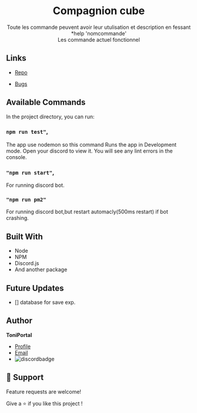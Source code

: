 



<h1 align="center">Compagnion cube<project-name></h1>

<p align="center">Toute les commande peuvent avoir leur utulisation et description en fessant *help 'nomcommande'<br>
 Les commande actuel fonctionnel<project-description></p>

## Links

- [Repo](https://github.com/Bouftout/compagnioncube "Compagnion cube Repo")

- [Bugs](https://github.com/Bouftout/compagnioncube/issues "Issues Page")

## Available Commands

In the project directory, you can run:

### `npm run test"`,

The app use nodemon so this command Runs the app in Development mode. Open your discord to view it.
You will see any lint errors in the console.

### `"npm run start"`,

For running discord bot.

### `"npm run pm2"`

For running discord bot,but restart automacly(500ms restart) if bot crashing.

## Built With

- Node
- NPM
- Discord.js
- And another package

## Future Updates

- [] database for save exp.

## Author

**ToniPortal**

- [Profile](https://github.com/Bouftout "ToniPortal")
- [Email](mailto:pastre.toni?subject=Help%for%discord%bot "Link for help!")
- ![discordbadge](https://dcbadge.vercel.app/api/shield/255061967977447433)

## 🤝 Support

Feature requests are welcome!

Give a ⭐️ if you like this project !